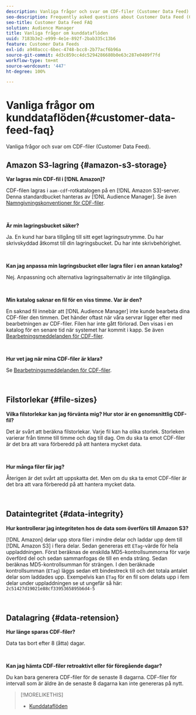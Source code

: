 ```yaml
---
description: Vanliga frågor och svar om CDF-filer (Customer Data Feed).
seo-description: Frequently asked questions about Customer Data Feed (CDF) files.
seo-title: Customer Data Feed FAQ
solution: Audience Manager
title: Vanliga frågor om kunddataflöden
uuid: 7183b3e2-e999-4e1e-892f-2bab335c13b6
feature: Customer Data Feeds
exl-id: a948accc-6bec-4748-bcc8-2b77acf6b96a
source-git-commit: 4d3c859cc4dc5294286680b0e63c287e0409f7fd
workflow-type: tm+mt
source-wordcount: '447'
ht-degree: 100%

---
```


# Vanliga frågor om kunddataflöden{#customer-data-feed-faq}

Vanliga frågor och svar om CDF-filer (Customer Data Feed).

## Amazon S3-lagring {#amazon-s3-storage}

**Var lagras min CDF-fil i [!DNL Amazon]?**

CDF-filen lagras i `aam-cdf`-rotkatalogen på en [!DNL Amazon S3]-server. Denna standardbucket hanteras av [!DNL Audience Manager]. Se även [Namngivningskonventioner för CDF-filer](../features/cdf-files.md#cdf-naming-conventions).

<br>

**Är min lagringsbucket säker?**

Ja. En kund har bara tillgång till sitt eget lagringsutrymme. Du har skrivskyddad åtkomst till din lagringsbucket. Du har inte skrivbehörighet.

<br>

**Kan jag anpassa min lagringsbucket eller lagra filer i en annan katalog?**

Nej. Anpassning och alternativa lagringsalternativ är inte tillgängliga.

<br>

**Min katalog saknar en fil för en viss timme. Var är den?**

En saknad fil innebär att [!DNL Audience Manager] inte kunde bearbeta dina CDF-filer den timmen. Det händer oftast när våra servrar ligger efter med bearbetningen av CDF-filer. Filen har inte gått förlorad. Den visas i en katalog för en senare tid när systemet har kommit i kapp. Se även [Bearbetningsmeddelanden för CDF-filer](../features/cdf-files.md#cdf-file-processing-notifications).

<br>

**Hur vet jag när mina CDF-filer är klara?**

Se [Bearbetningsmeddelanden för CDF-filer](../features/cdf-files.md#cdf-file-processing-notifications).

<br>

## Filstorlekar {#file-sizes}

**Vilka filstorlekar kan jag förvänta mig? Hur stor är en genomsnittlig CDF-fil?**

Det är svårt att beräkna filstorlekar. Varje fil kan ha olika storlek. Storleken varierar från timme till timme och dag till dag. Om du ska ta emot CDF-filer är det bra att vara förberedd på att hantera mycket data.

<br>

**Hur många filer får jag?**

Återigen är det svårt att uppskatta det. Men om du ska ta emot CDF-filer är det bra att vara förberedd på att hantera mycket data.

<br>

## Dataintegritet {#data-integrity}

**Hur kontrollerar jag integriteten hos de data som överförs till Amazon S3?**

[!DNL Amazon] delar upp stora filer i mindre delar och laddar upp dem till [!DNL Amazon S3] i flera delar. Sedan genereras ett `ETag`-värde för hela uppladdningen. Först beräknas de enskilda MD5-kontrollsummorna för varje överförd del och sedan sammanfogas de till en enda sträng. Sedan beräknas MD5-kontrollsumman för strängen. I den beräknade kontrollsumman (`ETag`) läggs sedan ett bindestreck till och det totala antalet delar som laddades upp. Exempelvis kan `ETag` för en fil som delats upp i fem delar under uppladdningen se ut ungefär så här: `2c51427d19021e88cf3395365895b6d4-5`

<br>

## Datalagring {#data-retension}

**Hur länge sparas CDF-filer?**

Data tas bort efter 8 (åtta) dagar.

<br>

**Kan jag hämta CDF-filer retroaktivt eller för föregående dagar?**

Du kan bara generera CDF-filer för de senaste 8 dagarna. CDF-filer för intervall som är äldre än de senaste 8 dagarna kan inte genereras på nytt.

>[!MORELIKETHIS]
>
>* [Kunddataflöden](../features/cdf-files.md)

